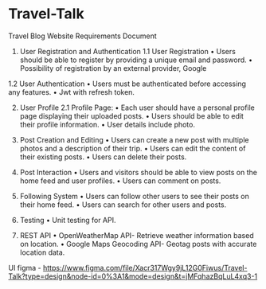 # Travel-Talk
Travel Blog Website Requirements Document

1. User Registration and Authentication
1.1	User Registration
•	Users should be able to register by providing a unique email and password.
•	Possibility of registration by an external provider, Google

1.2 User Authentication
•	Users must be authenticated before accessing any features.
•	Jwt with refresh token.

2. User Profile
2.1 Profile Page:
•	Each user should have a personal profile page displaying their uploaded posts.
•	Users should be able to edit their profile information.
•	User details include photo.

3. Post Creation and Editing
•	Users can create a new post with multiple photos and a description of their trip.
•	Users can edit the content of their existing posts.
•	Users can delete their posts.

4. Post Interaction
•	Users and visitors should be able to view posts on the home feed and user profiles.
•	Users can comment on posts.

5. Following System
•	Users can follow other users to see their posts on their home feed.
•	Users can search for other users and posts.

6. Testing
•	Unit testing for API.

7. REST API
•	OpenWeatherMap API- Retrieve weather information based on location.
•	Google Maps Geocoding API- Geotag posts with accurate location data.

UI figma - https://www.figma.com/file/Xacr317Wgy9jL12G0Fiwus/Travel-Talk?type=design&node-id=0%3A1&mode=design&t=jMFqhazBqLuL4xq3-1
